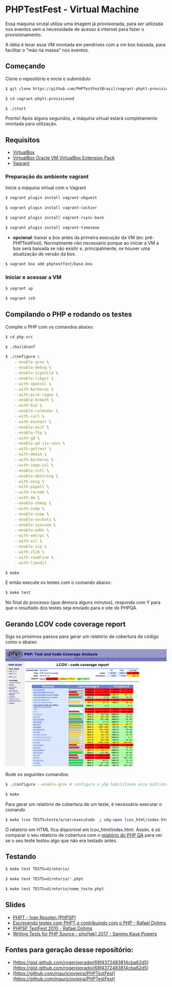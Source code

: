 PHPTestFest - Virtual Machine
=============================

Essa máquina virutal utiliza uma imagem já provisionada, para ser utilizada nos eventos sem a necessidade de acesso à internet para fazer o provisionamento.

A idéia é levar essa VM montada em pendrives com a vm box baixada, para facilitar o "mão na massa" nos eventos.

## Começando

Clone o repositório e inicie o submódulo

```bash
$ git clone https://github.com/PHPTestFestBrasil/vagrant-phptt-provisioned.git
```

```bash
$ cd vagrant-phptt-provisioned
```

```bash
$ ./start
```

Pronto! Após alguns segundos, a máquina virtual estará completamente montada para utilização.

## Requisitos
 - [VirtualBox](https://www.virtualbox.org/wiki/Downloads)
 - [VirtualBox Oracle VM VirtualBox Extension Pack](https://www.virtualbox.org/wiki/Downloads)
 - [Vagrant](http://www.vagrantup.com/downloads.html)

### Preparação do ambiente vagrant

Inicie a máquina virtual com o Vagrant

```bash
$ vagrant plugin install vagrant-vbguest
```

```bash
$ vagrant plugin install vagrant-cachier
```

```bash
$ vagrant plugin install vagrant-rsync-back
```

```bash
$ vagrant plugin install vagrant-timezone
```

- **opcional**: baixar a *box* antes da primeira execução da VM (ex: pré-PHPTestFest). Normalmente não necessário porque ao iniciar a VM a box será baixada se não existir e, principalmente, se houver uma atualização de versão da box.

```bash
$ vagrant box add phptestfest/base.box
```

### Iniciar e acessar a VM

```bash
$ vagrant up
```

```bash
$ vagrant ssh
```

## Compilando o PHP e rodando os testes

Compile o PHP com os comandos abaixo:

```bash
$ cd php-src
```

```bash
$ ./buildconf
```

```bash
$ ./configure \
    --enable-gcov \
    --enable-debug \
    --enable-sigchild \
    --enable-libgcc \
    --with-openssl \
    --with-kerberos \
    --with-pcre-regex \
    --enable-bcmath \
    --with-bz2 \
    --enable-calendar \
    --with-curl \
    --with-enchant \
    --enable-exif \
    --enable-ftp \
    --with-gd \
    --enable-gd-jis-conv \
    --with-gettext \
    --with-mhash \
    --with-kerberos \
    --with-imap-ssl \
    --enable-intl \
    --enable-mbstring \
    --with-onig \
    --with-pspell \
    --with-recode \
    --with-mm \
    --enable-shmop \
    --with-snmp \
    --enable-soap \
    --enable-sockets \
    --enable-sysvsem \
    --enable-wddx \
    --with-xmlrpc \
    --with-xsl \
    --enable-zip \
    --with-zlib \
    --with-readline \
    --with-libedit
```

```bash
$ make
```

E então execute os testes com o comando abaixo:

```bash
$ make test
```

No final do processo (que demora alguns minutos), responda com Y para que o resultado dos testes seja enviado para o site do PHPQA.

## Gerando LCOV code coverage report

Siga os próximos passos para gerar um relatório de cobertura de código como o
abaixo:

![](lcov_report.png)

Rode os seguintes comandos:

```bash
$ ./configure --enable-gcov # configura o php habilitando essa biblioteca
```

```bash
$ make
```

Para gerar um relatório de cobertura de um teste, é necessário executar o comando

```bash
$ make lcov TESTS=teste/a/ser/executado  ; xdg-open lcov_html/index.html
```

O relatório em HTML fica disponível em lcov_html/index.html. Assim, é só comparar
o seu relatório de cobertura com o [relatório do PHP QA](http://gcov.php.net/PHP_HEAD/lcov_html/index.php)
para ver se o seu teste testou algo que não era testado antes.

## Testando
```bash
$ make test TESTS=diretorio/
```

```bash
$ make test TESTS=diretorio/*.phpt
```

```bash
$ make test TESTS=diretorio/nome_teste.phpt
```

## Slides

 - [PHPT - Ivan Rosolen (PHPSP)](http://pt.slideshare.net/ivanrosolen/phpt-13829359)
 - [Escrevendo testes com PHPT e contribuindo com o PHP - Rafael Dohms](http://blog.doh.ms/2009/08/19/escrevendo-testes-com-phpt/?lang=pt-br)
 - [PHPSP TestFest 2010 - Rafael Dohms](http://pt.slideshare.net/rdohms/phpsp-testfest-2010)
 - [Writing Tests for PHP Source - php[tek] 2017 - Sammy Kaye Powers](https://speakerdeck.com/sammyk/writing-tests-for-php-source-php-tek-2017)

## Fontes para geração desse repositório:

 - [https://gist.github.com/rogeriopradoj/68f4372483814cba62d5](https://gist.github.com/rogeriopradoj/68f4372483814cba62d5)
 - [https://github.com/mauriciovieira/PHPTestFest](https://github.com/mauriciovieira/PHPTestFest)
